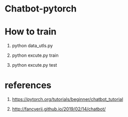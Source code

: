 # Chatbot-pytorch

# How to train
1. python data_utls.py

2. python excute.py train  

3. python excute.py test

# references
1. https://pytorch.org/tutorials/beginner/chatbot_tutorial

2. http://fancyerii.github.io/2019/02/14/chatbot/
